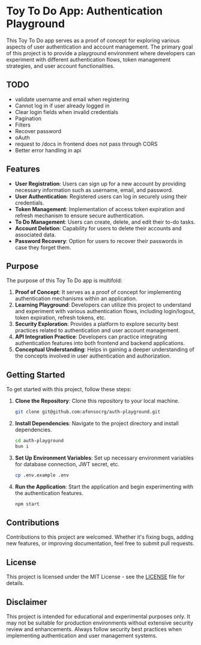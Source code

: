 # Toy To Do App: Authentication Playground

This Toy To Do app serves as a proof of concept for exploring various aspects of user authentication and account management. The primary goal of this project is to provide a playground environment where developers can experiment with different authentication flows, token management strategies, and user account functionalities.

## TODO
 - validate username and email when registering
 - Cannot log in if user already logged in
 - Clear login fields when invalid credentials
 - Pagination
 - Filters
 - Recover password
 - oAuth
 - request to /docs in frontend does not pass through CORS
 - Better error handling in api

## Features

- **User Registration**: Users can sign up for a new account by providing necessary information such as username, email, and password.
- **User Authentication**: Registered users can log in securely using their credentials.
- **Token Management**: Implementation of access token expiration and refresh mechanism to ensure secure authentication.
- **To Do Management**: Users can create, delete, and edit their to-do tasks.
- **Account Deletion**: Capability for users to delete their accounts and associated data.
- **Password Recovery**: Option for users to recover their passwords in case they forget them.

## Purpose

The purpose of this Toy To Do app is multifold:

1. **Proof of Concept**: It serves as a proof of concept for implementing authentication mechanisms within an application.
2. **Learning Playground**: Developers can utilize this project to understand and experiment with various authentication flows, including login/logout, token expiration, refresh tokens, etc.
3. **Security Exploration**: Provides a platform to explore security best practices related to authentication and user account management.
4. **API Integration Practice**: Developers can practice integrating authentication features into both frontend and backend applications.
5. **Conceptual Understanding**: Helps in gaining a deeper understanding of the concepts involved in user authentication and authorization.

## Getting Started

To get started with this project, follow these steps:

1. **Clone the Repository**: Clone this repository to your local machine.
   ```bash
   git clone git@github.com:afonsocrg/auth-playground.git
   ```

2. **Install Dependencies**: Navigate to the project directory and install dependencies.
   ```bash
   cd auth-playground
   bun i
   ```

3. **Set Up Environment Variables**: Set up necessary environment variables for database connection, JWT secret, etc.
   ```bash
   cp .env.example .env
   ```

4. **Run the Application**: Start the application and begin experimenting with the authentication features.
   ```bash
   npm start
   ```

## Contributions

Contributions to this project are welcomed. Whether it's fixing bugs, adding new features, or improving documentation, feel free to submit pull requests.

## License

This project is licensed under the MIT License - see the [LICENSE](https://github.com/afonsocrg/auth-playground/blob/main/LICENSE) file for details.

## Disclaimer

This project is intended for educational and experimental purposes only. It may not be suitable for production environments without extensive security review and enhancements. Always follow security best practices when implementing authentication and user management systems.